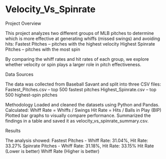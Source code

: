 # Velocity_Vs_Spinrate
Project Overview

This project analyzes two different groups of MLB pitches to determine which is more effective at generating whiffs (missed swings) and avoiding hits:
	Fastest Pitches – pitches with the highest velocity
	Highest Spinrate Pitches – pitches with the most spin

By comparing the whiff rates and hit rates of each group, we explore whether velocity or spin plays a larger role in pitch effectiveness.

Data Sources

The data was collected from Baseball Savant and split into three CSV files:
	Fastest_Pitches.csv – top 500 fastest pitches
	Highest_Spinrate.csv – top 500 highest-spin pitches

Methodology
	Loaded and cleaned the datasets using Python and Pandas.
	  Calculated:
	    Whiff Rate = Whiffs / Swings
      Hit Rate = Hits / Balls in Play (BIP)
	Plotted bar graphs to visually compare performance.
	Summarized the findings in a table and saved it as velocity_vs_spinrate_summary.csv.

Results

The analysis showed:
	Fastest Pitches - Whiff Rate: 31.04%, Hit Rate: 33.27%
  Spinrate Pitches - Whiff Rate: 31.18%, Hit Rate: 33.15%
	  Hit Rate (Lower is better)
    Whiff Rate (Higher is better)
